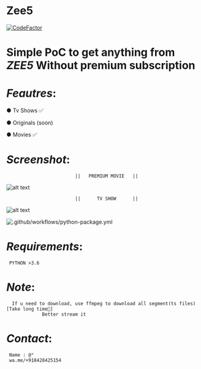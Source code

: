 # Zee5

[![CodeFactor](https://www.codefactor.io/repository/github/dedshit/zee5/badge)](https://www.codefactor.io/repository/github/dedshit/zee5)


# Simple PoC to get anything from *ZEE5* Without premium subscription


# _Feautres_:

  ● Tv Shows ✅
  
  ● Originals (soon)
  
  ● Movies ✅
  
  
# _Screenshot_:
   
   
                             ||   PREMIUM MOVIE   ||
  
   ![alt text](https://raw.githubusercontent.com/dedshit/Zee5/master/zee5.jpg)
  
  
  
  
  
                             ||      TV SHOW      ||
                             
   ![alt text](https://raw.githubusercontent.com/dedshit/Zee5/master/zee5shows.jpg)
  
  
  ![.github/workflows/python-package.yml](https://github.com/dedshit/Zee5/workflows/.github/workflows/python-package.yml/badge.svg?event=workflow_run)
  
# _Requirements_:

     PYTHON >3.6
     
# _Note_:
      
      If u need to download, use ffmpeg to download all segment(ts files) [Take long time😬]
                 Better stream it

# _Contact_:

     Name : @°
     wa.me/+918428425154
